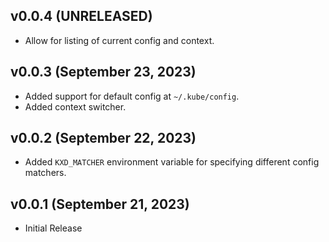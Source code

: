 ## v0.0.4 (UNRELEASED)
* Allow for listing of current config and context.

## v0.0.3 (September 23, 2023)
* Added support for default config at `~/.kube/config`.
* Added context switcher.

## v0.0.2 (September 22, 2023)
* Added `KXD_MATCHER` environment variable for specifying different config matchers.

## v0.0.1 (September 21, 2023)
* Initial Release
